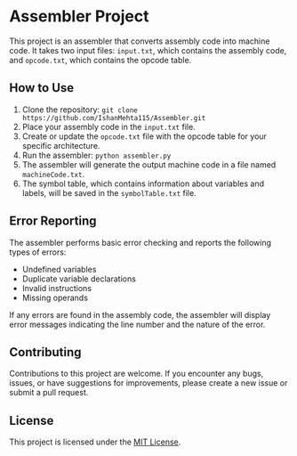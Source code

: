# Assembler Project

This project is an assembler that converts assembly code into machine code. It takes two input files: `input.txt`, which contains the assembly code, and `opcode.txt`, which contains the opcode table.

## How to Use

1. Clone the repository: `git clone https://github.com/IshanMehta115/Assembler.git`
2. Place your assembly code in the `input.txt` file.
3. Create or update the `opcode.txt` file with the opcode table for your specific architecture.
4. Run the assembler: `python assembler.py`
5. The assembler will generate the output machine code in a file named `machineCode.txt`.
6. The symbol table, which contains information about variables and labels, will be saved in the `symbolTable.txt` file.


## Error Reporting

The assembler performs basic error checking and reports the following types of errors:

- Undefined variables
- Duplicate variable declarations
- Invalid instructions
- Missing operands

If any errors are found in the assembly code, the assembler will display error messages indicating the line number and the nature of the error.

## Contributing

Contributions to this project are welcome. If you encounter any bugs, issues, or have suggestions for improvements, please create a new issue or submit a pull request.

## License

This project is licensed under the [MIT License](LICENSE).



